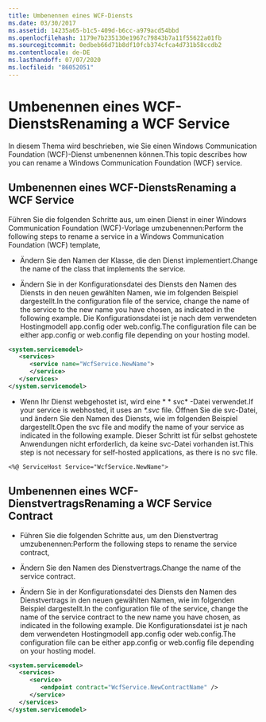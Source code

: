 ```yaml
---
title: Umbenennen eines WCF-Diensts
ms.date: 03/30/2017
ms.assetid: 14235a65-b1c5-409d-b6cc-a979acd54bbd
ms.openlocfilehash: 1179e7b235130e1967c79843b7a11f55622a01fb
ms.sourcegitcommit: 0edbeb66d71b8df10fcb374cfca4d731b58ccdb2
ms.contentlocale: de-DE
ms.lasthandoff: 07/07/2020
ms.locfileid: "86052051"
---
```

# <a name="renaming-a-wcf-service"></a><span data-ttu-id="e1a8d-102">Umbenennen eines WCF-Diensts</span><span class="sxs-lookup"><span data-stu-id="e1a8d-102">Renaming a WCF Service</span></span>
<span data-ttu-id="e1a8d-103">In diesem Thema wird beschrieben, wie Sie einen Windows Communication Foundation (WCF)-Dienst umbenennen können.</span><span class="sxs-lookup"><span data-stu-id="e1a8d-103">This topic describes how you can rename a Windows Communication Foundation (WCF) service.</span></span>  
  
## <a name="renaming-a-wcf-service"></a><span data-ttu-id="e1a8d-104">Umbenennen eines WCF-Diensts</span><span class="sxs-lookup"><span data-stu-id="e1a8d-104">Renaming a WCF Service</span></span>  
 <span data-ttu-id="e1a8d-105">Führen Sie die folgenden Schritte aus, um einen Dienst in einer Windows Communication Foundation (WCF)-Vorlage umzubenennen:</span><span class="sxs-lookup"><span data-stu-id="e1a8d-105">Perform the following steps to rename a service in a Windows Communication Foundation (WCF) template,</span></span>  
  
- <span data-ttu-id="e1a8d-106">Ändern Sie den Namen der Klasse, die den Dienst implementiert.</span><span class="sxs-lookup"><span data-stu-id="e1a8d-106">Change the name of the class that implements the service.</span></span>  
  
- <span data-ttu-id="e1a8d-107">Ändern Sie in der Konfigurationsdatei des Diensts den Namen des Diensts in den neuen gewählten Namen, wie im folgenden Beispiel dargestellt.</span><span class="sxs-lookup"><span data-stu-id="e1a8d-107">In the configuration file of the service, change the name of the service to the new name you have chosen, as indicated in the following example.</span></span> <span data-ttu-id="e1a8d-108">Die Konfigurationsdatei ist je nach dem verwendeten Hostingmodell app.config oder web.config.</span><span class="sxs-lookup"><span data-stu-id="e1a8d-108">The configuration file can be either app.config or web.config file depending on your hosting model.</span></span>  
  
```xml  
<system.servicemodel>  
   <services>  
      <service name="WcfService.NewName">  
      </service>  
   </services>  
</system.servicemodel>  
```  
  
- <span data-ttu-id="e1a8d-109">Wenn Ihr Dienst webgehostet ist, wird eine \* \* svc\* -Datei verwendet.</span><span class="sxs-lookup"><span data-stu-id="e1a8d-109">If your service is webhosted, it uses an *\*.svc* file.</span></span> <span data-ttu-id="e1a8d-110">Öffnen Sie die svc-Datei, und ändern Sie den Namen des Diensts, wie im folgenden Beispiel dargestellt.</span><span class="sxs-lookup"><span data-stu-id="e1a8d-110">Open the svc file and modify the name of your service as indicated in the following example.</span></span> <span data-ttu-id="e1a8d-111">Dieser Schritt ist für selbst gehostete Anwendungen nicht erforderlich, da keine svc-Datei vorhanden ist.</span><span class="sxs-lookup"><span data-stu-id="e1a8d-111">This step is not necessary for self-hosted applications, as there is no svc file.</span></span>  
  
```aspx-csharp
<%@ ServiceHost Service="WcfService.NewName">  
```  
  
## <a name="renaming-a-wcf-service-contract"></a><span data-ttu-id="e1a8d-112">Umbenennen eines WCF-Dienstvertrags</span><span class="sxs-lookup"><span data-stu-id="e1a8d-112">Renaming a WCF Service Contract</span></span>  
  
- <span data-ttu-id="e1a8d-113">Führen Sie die folgenden Schritte aus, um den Dienstvertrag umzubenennen:</span><span class="sxs-lookup"><span data-stu-id="e1a8d-113">Perform the following steps to rename the service contract,</span></span>  
  
- <span data-ttu-id="e1a8d-114">Ändern Sie den Namen des Dienstvertrags.</span><span class="sxs-lookup"><span data-stu-id="e1a8d-114">Change the name of the service contract.</span></span>  
  
- <span data-ttu-id="e1a8d-115">Ändern Sie in der Konfigurationsdatei des Diensts den Namen des Dienstvertrags in den neuen gewählten Namen, wie im folgenden Beispiel dargestellt.</span><span class="sxs-lookup"><span data-stu-id="e1a8d-115">In the configuration file of the service, change the name of the service contract to the new name you have chosen, as indicated in the following example.</span></span> <span data-ttu-id="e1a8d-116">Die Konfigurationsdatei ist je nach dem verwendeten Hostingmodell app.config oder web.config.</span><span class="sxs-lookup"><span data-stu-id="e1a8d-116">The configuration file can be either app.config or web.config file depending on your hosting model.</span></span>  
  
```xml  
<system.servicemodel>  
   <services>  
      <service>  
         <endpoint contract="WcfService.NewContractName" />  
      </service>  
   </services>  
</system.servicemodel>  
```
